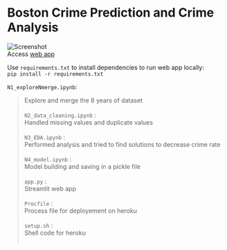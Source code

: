 
# Boston Crime Prediction and Crime Analysis
![Screenshot](https://phcrestoration.com/wp-content/uploads/2021/08/93708404_s.jpeg)<br />
Access [web app](http://boston-crime.herokuapp.com/)<br />

Use `requirements.txt` to install dependencies to run web app locally: <br />
`pip install -r requirements.txt`<br />

`N1_exploreNmerge.ipynb`: <br />
>Explore and merge the 8 years of dataset <br /><br />
`N2_data_cleaning.ipynb` :<br />
>Handled missing values and duplicate values <br /><br />
`N3_EDA.ipynb` :<br />
>Performed analysis and tried to find solutions to decrease crime rate<br /><br />
`N4_model.ipynb` :<br />
>Model building and saving in a pickle file<br /><br />
`app.py` :<br />
>Streamlit web app<br /><br />
`Procfile` :<br />
>Process file for deployement on heroku <br /><br />
`setup.sh` :<br />
>Shell code for heroku <br /><br />